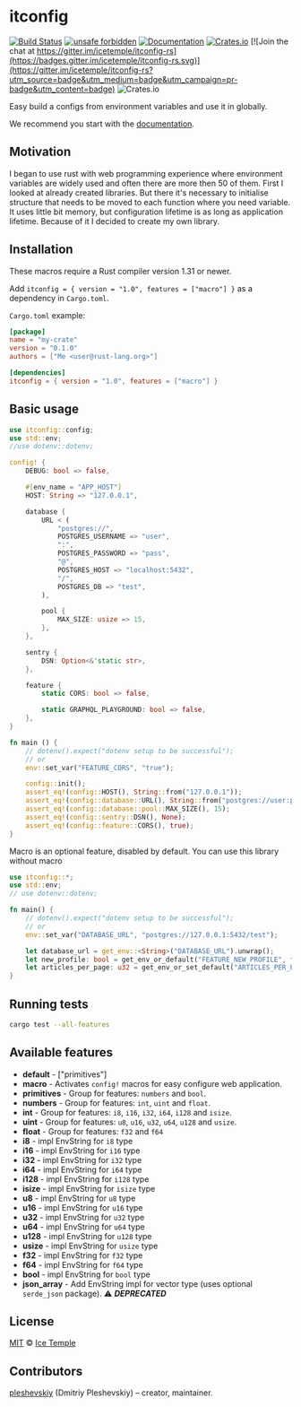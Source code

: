 # itconfig
[![Build Status](https://travis-ci.org/icetemple/itconfig-rs.svg?branch=main)](https://travis-ci.org/icetemple/itconfig-rs)
[![unsafe forbidden](https://img.shields.io/badge/unsafe-forbidden-success.svg)](https://github.com/rust-secure-code/safety-dance/)
[![Documentation](https://docs.rs/itconfig/badge.svg)](https://docs.rs/itconfig)
[![Crates.io](https://img.shields.io/crates/v/itconfig)](https://crates.io/crates/itconfig)
[![Join the chat at https://gitter.im/icetemple/itconfig-rs](https://badges.gitter.im/icetemple/itconfig-rs.svg)](https://gitter.im/icetemple/itconfig-rs?utm_source=badge&utm_medium=badge&utm_campaign=pr-badge&utm_content=badge)
![Crates.io](https://img.shields.io/crates/l/itconfig)

Easy build a configs from environment variables and use it in globally.

We recommend you start with the [documentation].


## Motivation

I began to use rust with web programming experience where environment variables are widely used 
and often there are more then 50 of them. First I looked at already created libraries. 
But there it's necessary to initialise structure that needs to be moved to each function 
where you need variable. It uses little bit memory, but configuration lifetime is as long 
as application lifetime. Because of it I decided to create my own library.


## Installation

These macros require a Rust compiler version 1.31 or newer.

Add `itconfig = { version = "1.0", features = ["macro"] }` as a dependency in `Cargo.toml`.

`Cargo.toml` example:

```toml
[package]
name = "my-crate"
version = "0.1.0"
authors = ["Me <user@rust-lang.org>"]

[dependencies]
itconfig = { version = "1.0", features = ["macro"] }
```


## Basic usage

```rust
use itconfig::config;
use std::env;
//use dotenv::dotenv;

config! {
    DEBUG: bool => false,

    #[env_name = "APP_HOST"]
    HOST: String => "127.0.0.1",

    database {
        URL < (
            "postgres://",
            POSTGRES_USERNAME => "user",
            ":",
            POSTGRES_PASSWORD => "pass",
            "@",
            POSTGRES_HOST => "localhost:5432",
            "/",
            POSTGRES_DB => "test",
        ),

        pool {
            MAX_SIZE: usize => 15,
        },
    },

    sentry {
        DSN: Option<&'static str>,
    },

    feature {
        static CORS: bool => false,

        static GRAPHQL_PLAYGROUND: bool => false,
    },
}

fn main () {
    // dotenv().expect("dotenv setup to be successful");
    // or
    env::set_var("FEATURE_CORS", "true");

    config::init();
    assert_eq!(config::HOST(), String::from("127.0.0.1"));
    assert_eq!(config::database::URL(), String::from("postgres://user:pass@localhost:5432/test"));
    assert_eq!(config::database::pool::MAX_SIZE(), 15);
    assert_eq!(config::sentry::DSN(), None);
    assert_eq!(config::feature::CORS(), true);
}
```

Macro is an optional feature, disabled by default. You can use this library without macro

```rust
use itconfig::*;
use std::env;
// use dotenv::dotenv;

fn main() {
    // dotenv().expect("dotenv setup to be successful");
    // or
    env::set_var("DATABASE_URL", "postgres://127.0.0.1:5432/test");

    let database_url = get_env::<String>("DATABASE_URL").unwrap();
    let new_profile: bool = get_env_or_default("FEATURE_NEW_PROFILE", false);
    let articles_per_page: u32 = get_env_or_set_default("ARTICLES_PER_PAGE", 10);
}
```

## Running tests

```bash
cargo test --all-features
```


## Available features

* **default** - ["primitives"]
* **macro** - Activates `config!` macros for easy configure web application.
* **primitives** - Group for features: `numbers` and `bool`.
* **numbers** - Group for features: `int`, `uint` and `float`.
* **int** - Group for features: `i8`, `i16`, `i32`, `i64`, `i128` and `isize`.
* **uint** - Group for features: `u8`, `u16`, `u32`, `u64`, `u128` and `usize`.
* **float** - Group for features: `f32` and `f64`
* **i8** - impl EnvString for `i8` type
* **i16** - impl EnvString for `i16` type
* **i32** - impl EnvString for `i32` type
* **i64** - impl EnvString for `i64` type
* **i128** - impl EnvString for `i128` type
* **isize** - impl EnvString for `isize` type
* **u8** - impl EnvString for `u8` type
* **u16** - impl EnvString for `u16` type
* **u32** - impl EnvString for `u32` type
* **u64** - impl EnvString for `u64` type
* **u128** - impl EnvString for `u128` type
* **usize** - impl EnvString for `usize` type
* **f32** - impl EnvString for `f32` type
* **f64** - impl EnvString for `f64` type
* **bool** - impl EnvString for `bool` type
* **json_array** - Add EnvString impl for vector type (uses optional `serde_json` package). ⚠ **_DEPRECATED_**


## License

[MIT] © [Ice Temple](https://github.com/icetemple)


## Contributors

[pleshevskiy](https://github.com/pleshevskiy) (Dmitriy Pleshevskiy) – creator, maintainer.


[documentation]: https://docs.rs/itconfig
[MIT]: https://github.com/icetemple/itconfig-rs/blob/master/LICENSE
